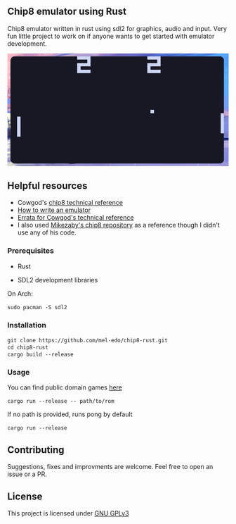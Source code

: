 ## Chip8 emulator using Rust

Chip8 emulator written in rust using sdl2 for graphics, audio and input.
Very fun little project to work on if anyone wants to get started with emulator development.

![Screenshot](assets/cpong.png)

## Helpful resources

- Cowgod's [chip8 technical reference](http://devernay.free.fr/hacks/chip8/C8TECH10.HTM)
- [How to write an emulator](http://www.multigesture.net/articles/how-to-write-an-emulator-chip-8-interpreter/)
- [Errata for Cowgod's technical reference](https://github.com/gulrak/cadmium/wiki/CTR-Errata)
- I also used [Mikezaby's chip8 repository](https://github.com/mikezaby/chip-8.rs) as a reference though I didn't use any of his code.

### Prerequisites

- Rust

- SDL2 development libraries

On Arch:
```
sudo pacman -S sdl2
```

### Installation

```
git clone https://github.com/mel-edo/chip8-rust.git
cd chip8-rust
cargo build --release
```

### Usage

You can find public domain games [here](https://www.zophar.net/pdroms/chip8/chip-8-games-pack.html)

```
cargo run --release -- path/to/rom
```

If no path is provided, runs pong by default

```
cargo run --release
```

## Contributing

Suggestions, fixes and improvments are welcome. Feel free to open an issue or a PR.

## License

This project is licensed under [GNU GPLv3](LICENSE)